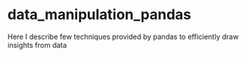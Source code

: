 # data_manipulation_pandas
Here I describe few techniques provided by pandas to efficiently draw insights from data

